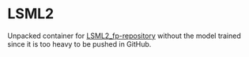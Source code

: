 # LSML2

Unpacked container for [LSML2_fp-repository](https://github.com/DL-hackathon/lsml2_fp/tree/main) without the model trained since it is too heavy to be pushed in GitHub.
